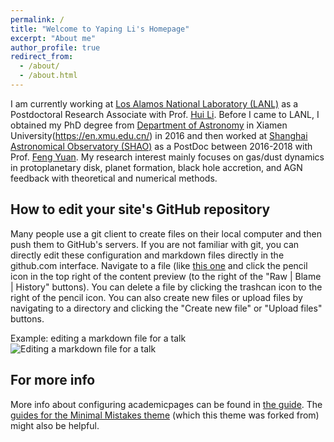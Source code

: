```yaml
---
permalink: /
title: "Welcome to Yaping Li's Homepage"
excerpt: "About me"
author_profile: true
redirect_from: 
  - /about/
  - /about.html
---
```


I am currently working at [Los Alamos National Laboratory (LANL)](https://www.lanl.gov/) as a Postdoctoral Research Associate with Prof. [Hui Li](http://t2.lanl.gov/astrophysics/hli/). Before I came to LANL, I obtained my PhD degree from [Department of Astronomy](https://astro.xmu.edu.cn/en/HOME.htm) in Xiamen University(https://en.xmu.edu.cn/) in 2016 and then worked at [Shanghai Astronomical Observatory (SHAO)](http://english.shao.cas.cn/) as a PostDoc between 2016-2018 with Prof. [Feng Yuan](http://202.127.29.4/fyuan/index.html). My research interest mainly focuses on gas/dust dynamics in protoplanetary disk, planet formation, black hole accretion, and AGN feedback with theoretical and numerical methods.







How to edit your site's GitHub repository
------
Many people use a git client to create files on their local computer and then push them to GitHub's servers. If you are not familiar with git, you can directly edit these configuration and markdown files directly in the github.com interface. Navigate to a file (like [this one](https://github.com/academicpages/academicpages.github.io/blob/master/_talks/2012-03-01-talk-1.md) and click the pencil icon in the top right of the content preview (to the right of the "Raw | Blame | History" buttons). You can delete a file by clicking the trashcan icon to the right of the pencil icon. You can also create new files or upload files by navigating to a directory and clicking the "Create new file" or "Upload files" buttons. 

Example: editing a markdown file for a talk
![Editing a markdown file for a talk](/images/editing-talk.png)

For more info
------
More info about configuring academicpages can be found in [the guide](https://academicpages.github.io/markdown/). The [guides for the Minimal Mistakes theme](https://mmistakes.github.io/minimal-mistakes/docs/configuration/) (which this theme was forked from) might also be helpful.
